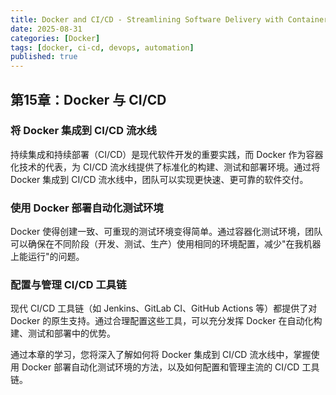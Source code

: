 ```yaml
---
title: Docker and CI/CD - Streamlining Software Delivery with Containerization
date: 2025-08-31
categories: [Docker]
tags: [docker, ci-cd, devops, automation]
published: true
---
```


## 第15章：Docker 与 CI/CD

### 将 Docker 集成到 CI/CD 流水线

持续集成和持续部署（CI/CD）是现代软件开发的重要实践，而 Docker 作为容器化技术的代表，为 CI/CD 流水线提供了标准化的构建、测试和部署环境。通过将 Docker 集成到 CI/CD 流水线中，团队可以实现更快速、更可靠的软件交付。

### 使用 Docker 部署自动化测试环境

Docker 使得创建一致、可重现的测试环境变得简单。通过容器化测试环境，团队可以确保在不同阶段（开发、测试、生产）使用相同的环境配置，减少"在我机器上能运行"的问题。

### 配置与管理 CI/CD 工具链

现代 CI/CD 工具链（如 Jenkins、GitLab CI、GitHub Actions 等）都提供了对 Docker 的原生支持。通过合理配置这些工具，可以充分发挥 Docker 在自动化构建、测试和部署中的优势。

通过本章的学习，您将深入了解如何将 Docker 集成到 CI/CD 流水线中，掌握使用 Docker 部署自动化测试环境的方法，以及如何配置和管理主流的 CI/CD 工具链。